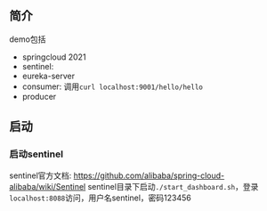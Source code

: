 ## 简介
demo包括
- springcloud 2021
- sentinel: 
- eureka-server
- consumer: 调用`curl localhost:9001/hello/hello`
- producer

## 启动
### 启动sentinel
sentinel官方文档: https://github.com/alibaba/spring-cloud-alibaba/wiki/Sentinel
sentinel目录下启动`./start_dashboard.sh`，登录`localhost:8088`访问，用户名sentinel，密码123456